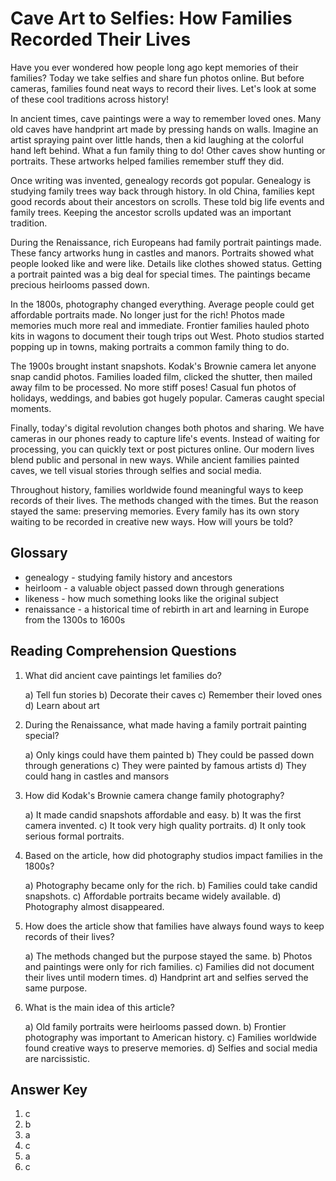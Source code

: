 # Cave Art to Selfies: How Families Recorded Their Lives

Have you ever wondered how people long ago kept memories of their families? Today we take selfies and share fun photos online. But before cameras, families found neat ways to record their lives. Let's look at some of these cool traditions across history!

In ancient times, cave paintings were a way to remember loved ones. Many old caves have handprint art made by pressing hands on walls. Imagine an artist spraying paint over little hands, then a kid laughing at the colorful hand left behind. What a fun family thing to do! Other caves show hunting or portraits. These artworks helped families remember stuff they did.

Once writing was invented, genealogy records got popular. Genealogy is studying family trees way back through history. In old China, families kept good records about their ancestors on scrolls. These told big life events and family trees. Keeping the ancestor scrolls updated was an important tradition.

During the Renaissance, rich Europeans had family portrait paintings made. These fancy artworks hung in castles and manors. Portraits showed what people looked like and were like. Details like clothes showed status. Getting a portrait painted was a big deal for special times. The paintings became precious heirlooms passed down.

In the 1800s, photography changed everything. Average people could get affordable portraits made. No longer just for the rich! Photos made memories much more real and immediate. Frontier families hauled photo kits in wagons to document their tough trips out West. Photo studios started popping up in towns, making portraits a common family thing to do.

The 1900s brought instant snapshots. Kodak's Brownie camera let anyone snap candid photos. Families loaded film, clicked the shutter, then mailed away film to be processed. No more stiff poses! Casual fun photos of holidays, weddings, and babies got hugely popular. Cameras caught special moments.

Finally, today's digital revolution changes both photos and sharing. We have cameras in our phones ready to capture life's events. Instead of waiting for processing, you can quickly text or post pictures online. Our modern lives blend public and personal in new ways. While ancient families painted caves, we tell visual stories through selfies and social media.

Throughout history, families worldwide found meaningful ways to keep records of their lives. The methods changed with the times. But the reason stayed the same: preserving memories. Every family has its own story waiting to be recorded in creative new ways. How will yours be told?

## Glossary

- genealogy - studying family history and ancestors
- heirloom - a valuable object passed down through generations
- likeness - how much something looks like the original subject
- renaissance - a historical time of rebirth in art and learning in Europe from the 1300s to 1600s

## Reading Comprehension Questions

1. What did ancient cave paintings let families do?

   a) Tell fun stories
   b) Decorate their caves
   c) Remember their loved ones
   d) Learn about art

2. During the Renaissance, what made having a family portrait painting special?

   a) Only kings could have them painted
   b) They could be passed down through generations
   c) They were painted by famous artists
   d) They could hang in castles and mansors

3. How did Kodak's Brownie camera change family photography?

   a) It made candid snapshots affordable and easy.
   b) It was the first camera invented.
   c) It took very high quality portraits.
   d) It only took serious formal portraits.

4. Based on the article, how did photography studios impact families in the 1800s?

   a) Photography became only for the rich.
   b) Families could take candid snapshots.
   c) Affordable portraits became widely available.
   d) Photography almost disappeared.

5. How does the article show that families have always found ways to keep records of their lives?

   a) The methods changed but the purpose stayed the same.
   b) Photos and paintings were only for rich families.
   c) Families did not document their lives until modern times.
   d) Handprint art and selfies served the same purpose.

6. What is the main idea of this article?

   a) Old family portraits were heirlooms passed down.
   b) Frontier photography was important to American history.
   c) Families worldwide found creative ways to preserve memories.
   d) Selfies and social media are narcissistic.

## Answer Key

1. c
2. b
3. a
4. c
5. a
6. c
